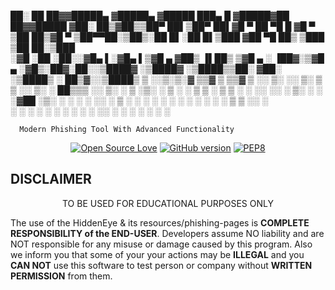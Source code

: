 <p align="center">
      
 ██░ ██  ██▓▓█████▄ ▓█████▄ ▓█████  ███▄    █    ▓█████▓██   ██▓▓█████ 
▓██░ ██▒▓██▒▒██▀ ██▌▒██▀ ██▌▓█   ▀  ██ ▀█   █    ▓█   ▀ ▒██  ██▒▓█   ▀ 
▒██▀▀██░▒██▒░██   █▌░██   █▌▒███   ▓██  ▀█ ██▒   ▒███    ▒██ ██░▒███   
░▓█ ░██ ░██░░▓█▄   ▌░▓█▄   ▌▒▓█  ▄ ▓██▒  ▐▌██▒   ▒▓█  ▄  ░ ▐██▓░▒▓█  ▄ 
░▓█▒░██▓░██░░▒████▓ ░▒████▓ ░▒████▒▒██░   ▓██░   ░▒████▒ ░ ██▒▓░░▒████▒
 ▒ ░░▒░▒░▓   ▒▒▓  ▒  ▒▒▓  ▒ ░░ ▒░ ░░ ▒░   ▒ ▒    ░░ ▒░ ░  ██▒▒▒ ░░ ▒░ ░
 ▒ ░▒░ ░ ▒ ░ ░ ▒  ▒  ░ ▒  ▒  ░ ░  ░░ ░░   ░ ▒░    ░ ░  ░▓██ ░▒░  ░ ░  ░
 ░  ░░ ░ ▒ ░ ░ ░  ░  ░ ░  ░    ░      ░   ░ ░       ░   ▒ ▒ ░░     ░   
 ░  ░  ░ ░     ░       ░       ░  ░         ░       ░  ░░ ░        ░  ░
             ░       ░                                  ░ ░            

      Modern Phishing Tool With Advanced Functionality
</p>


<p align="center">
  <a href="https://github.com/muhammadqazi"><img title="Open Source Love" src="https://badges.frapsoft.com/os/v2/open-source.png?v=103" ></a>
  <a href="https://github.com/muhammadqazi/Hidden-Eye"><img title="GitHub version" src="https://d25lcipzij17d.cloudfront.net/badge.svg?id=gh&type=6&v=1.0.0&x2=0" ></a>
  <a href="https://github.com/muhammadqazi/"><img title="PEP8" src="https://img.shields.io/badge/code%20style-pep8-orange.svg"></a>
</p>

## DISCLAIMER

<p align="center">
  TO BE USED FOR EDUCATIONAL PURPOSES ONLY
</p>

The use of the HiddenEye & its resources/phishing-pages is **COMPLETE
RESPONSIBILITY of the END-USER**. Developers assume NO liability and are NOT
responsible for any misuse or damage caused by this program. Also we inform you
that some of your your actions may be **ILLEGAL** and you **CAN NOT** use this
software to test person or company without **WRITTEN PERMISSION** from them.
